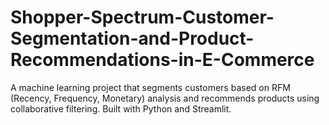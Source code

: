 # Shopper-Spectrum-Customer-Segmentation-and-Product-Recommendations-in-E-Commerce
A machine learning project that segments customers based on RFM (Recency, Frequency, Monetary) analysis and recommends products using collaborative filtering. Built with Python and Streamlit.
